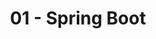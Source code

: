 ---
layout: default
title: 01 - Spring Boot
permalink: /technologies/spring-boot/
has_toc: false
parent: Technologies
---